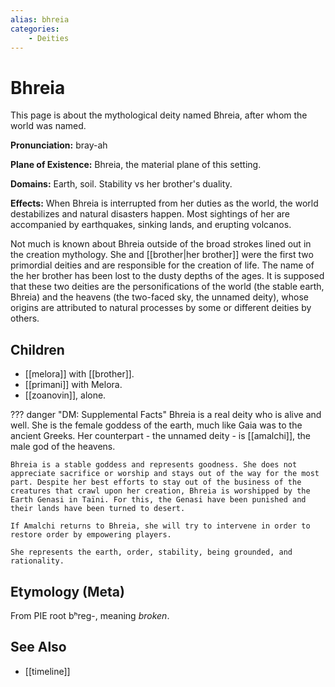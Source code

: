 ```yaml
---
alias: bhreia
categories:
    - Deities
---
```

# Bhreia

This page is about the mythological deity named Bhreia, after whom the world was named.

**Pronunciation:** bray-ah

**Plane of Existence:** Bhreia, the material plane of this setting.

**Domains:** Earth, soil. Stability vs her brother's duality.

**Effects:** When Bhreia is interrupted from her duties as the world, the world destabilizes and natural disasters happen. Most sightings of her are accompanied by earthquakes, sinking lands, and erupting volcanos.

Not much is known about Bhreia outside of the broad strokes lined out in the creation mythology. She and [[brother|her brother]] were the first two primordial deities and are responsible for the creation of life. The name of the her brother has been lost to the dusty depths of the ages. It is supposed that these two deities are the personifications of the world (the stable earth, Bhreia) and the heavens (the two-faced sky, the unnamed deity), whose origins are attributed to natural processes by some or different deities by others.

## Children

* [[melora]] with [[brother]].
* [[primani]] with Melora.
* [[zoanovin]], alone.

??? danger "DM: Supplemental Facts"
    Bhreia is a real deity who is alive and well. She is the female goddess of the earth, much like Gaia was to the ancient Greeks. Her counterpart - the unnamed deity - is [[amalchi]], the male god of the heavens.

    Bhreia is a stable goddess and represents goodness. She does not appreciate sacrifice or worship and stays out of the way for the most part. Despite her best efforts to stay out of the business of the creatures that crawl upon her creation, Bhreia is worshipped by the Earth Genasi in Taïni. For this, the Genasi have been punished and their lands have been turned to desert.

    If Amalchi returns to Bhreia, she will try to intervene in order to restore order by empowering players.

    She represents the earth, order, stability, being grounded, and rationality.

## Etymology (Meta)

From PIE root bʰreg-, meaning *broken*.

## See Also

* [[timeline]]
